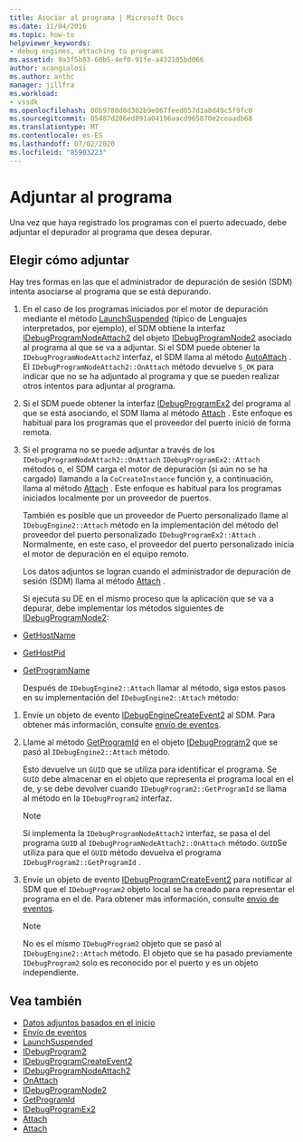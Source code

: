```yaml
---
title: Asociar al programa | Microsoft Docs
ms.date: 11/04/2016
ms.topic: how-to
helpviewer_keywords:
- debug engines, attaching to programs
ms.assetid: 9a3f5b83-60b5-4ef0-91fe-a432105bd066
author: acangialosi
ms.author: anthc
manager: jillfra
ms.workload:
- vssdk
ms.openlocfilehash: 00b9780d0d302b9e067feed057d1a8d49c5f9fc0
ms.sourcegitcommit: 05487d286ed891a04196aacd965870e2ceaadb68
ms.translationtype: MT
ms.contentlocale: es-ES
ms.lasthandoff: 07/02/2020
ms.locfileid: "85903223"
---
```

# <a name="attach-to-the-program"></a>Adjuntar al programa
Una vez que haya registrado los programas con el puerto adecuado, debe adjuntar el depurador al programa que desea depurar.

## <a name="choose-how-to-attach"></a>Elegir cómo adjuntar
 Hay tres formas en las que el administrador de depuración de sesión (SDM) intenta asociarse al programa que se está depurando.

1. En el caso de los programas iniciados por el motor de depuración mediante el método [LaunchSuspended](../../extensibility/debugger/reference/idebugenginelaunch2-launchsuspended.md) (típico de Lenguajes interpretados, por ejemplo), el SDM obtiene la interfaz [IDebugProgramNodeAttach2](../../extensibility/debugger/reference/idebugprogramnodeattach2.md) del objeto [IDebugProgramNode2](../../extensibility/debugger/reference/idebugprogramnode2.md) asociado al programa al que se va a adjuntar. Si el SDM puede obtener la `IDebugProgramNodeAttach2` interfaz, el SDM llama al método [AutoAttach](../../extensibility/debugger/reference/idebugprogramnodeattach2-onattach.md) . El `IDebugProgramNodeAttach2::OnAttach` método devuelve `S_OK` para indicar que no se ha adjuntado al programa y que se pueden realizar otros intentos para adjuntar al programa.

2. Si el SDM puede obtener la interfaz [IDebugProgramEx2](../../extensibility/debugger/reference/idebugprogramex2.md) del programa al que se está asociando, el SDM llama al método [Attach](../../extensibility/debugger/reference/idebugprogramex2-attach.md) . Este enfoque es habitual para los programas que el proveedor del puerto inició de forma remota.

3. Si el programa no se puede adjuntar a través de los `IDebugProgramNodeAttach2::OnAttach` `IDebugProgramEx2::Attach` métodos o, el SDM carga el motor de depuración (si aún no se ha cargado) llamando a la `CoCreateInstance` función y, a continuación, llama al método [Attach](../../extensibility/debugger/reference/idebugengine2-attach.md) . Este enfoque es habitual para los programas iniciados localmente por un proveedor de puertos.

    También es posible que un proveedor de Puerto personalizado llame al `IDebugEngine2::Attach` método en la implementación del método del proveedor del puerto personalizado `IDebugProgramEx2::Attach` . Normalmente, en este caso, el proveedor del puerto personalizado inicia el motor de depuración en el equipo remoto.

   Los datos adjuntos se logran cuando el administrador de depuración de sesión (SDM) llama al método [Attach](../../extensibility/debugger/reference/idebugengine2-attach.md) .

   Si ejecuta su DE en el mismo proceso que la aplicación que se va a depurar, debe implementar los métodos siguientes de [IDebugProgramNode2](../../extensibility/debugger/reference/idebugprogramnode2.md):

- [GetHostName](../../extensibility/debugger/reference/idebugprogramnode2-gethostname.md)

- [GetHostPid](../../extensibility/debugger/reference/idebugprogramnode2-gethostpid.md)

- [GetProgramName](../../extensibility/debugger/reference/idebugprogramnode2-getprogramname.md)

  Después de `IDebugEngine2::Attach` llamar al método, siga estos pasos en su implementación del `IDebugEngine2::Attach` método:

1. Envíe un objeto de evento [IDebugEngineCreateEvent2](../../extensibility/debugger/reference/idebugenginecreateevent2.md) al SDM. Para obtener más información, consulte [envío de eventos](../../extensibility/debugger/sending-events.md).

2. Llame al método [GetProgramId](../../extensibility/debugger/reference/idebugprogram2-getprogramid.md) en el objeto [IDebugProgram2](../../extensibility/debugger/reference/idebugprogram2.md) que se pasó al `IDebugEngine2::Attach` método.

     Esto devuelve un `GUID` que se utiliza para identificar el programa. Se `GUID` debe almacenar en el objeto que representa el programa local en el de, y se debe devolver cuando `IDebugProgram2::GetProgramId` se llama al método en la `IDebugProgram2` interfaz.

    > [!NOTE]
    > Si implementa la `IDebugProgramNodeAttach2` interfaz, se pasa el del programa `GUID` al `IDebugProgramNodeAttach2::OnAttach` método. `GUID`Se utiliza para que el `GUID` método devuelva el programa `IDebugProgram2::GetProgramId` .

3. Envíe un objeto de evento [IDebugProgramCreateEvent2](../../extensibility/debugger/reference/idebugprogramcreateevent2.md) para notificar al SDM que el `IDebugProgram2` objeto local se ha creado para representar el programa en el de. Para obtener más información, consulte [envío de eventos](../../extensibility/debugger/sending-events.md).

    > [!NOTE]
    > No es el mismo `IDebugProgram2` objeto que se pasó al `IDebugEngine2::Attach` método. El objeto que se ha pasado previamente `IDebugProgram2` solo es reconocido por el puerto y es un objeto independiente.

## <a name="see-also"></a>Vea también
- [Datos adjuntos basados en el inicio](../../extensibility/debugger/launch-based-attachment.md)
- [Envío de eventos](../../extensibility/debugger/sending-events.md)
- [LaunchSuspended](../../extensibility/debugger/reference/idebugenginelaunch2-launchsuspended.md)
- [IDebugProgram2](../../extensibility/debugger/reference/idebugprogram2.md)
- [IDebugProgramCreateEvent2](../../extensibility/debugger/reference/idebugprogramcreateevent2.md)
- [IDebugProgramNodeAttach2](../../extensibility/debugger/reference/idebugprogramnodeattach2.md)
- [OnAttach](../../extensibility/debugger/reference/idebugprogramnodeattach2-onattach.md)
- [IDebugProgramNode2](../../extensibility/debugger/reference/idebugprogramnode2.md)
- [GetProgramId](../../extensibility/debugger/reference/idebugprogram2-getprogramid.md)
- [IDebugProgramEx2](../../extensibility/debugger/reference/idebugprogramex2.md)
- [Attach](../../extensibility/debugger/reference/idebugprogramex2-attach.md)
- [Attach](../../extensibility/debugger/reference/idebugengine2-attach.md)

